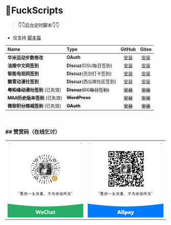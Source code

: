# 🌈FuckScripts

> **👇👇后台定时脚本👇👇**

- 仅支持 [脚本猫](https://docs.scriptcat.org)

| Name | Type | GitHub | Gitee |
|:---|:---|:---:|:---:|
| **华米运动步数修改** | **OAuth** | [安装](https://raw.githubusercontent.com/geoisam/FuckScripts/main/sc/华米运动步数修改.user.js) | [安装](https://gitee.com/geoisam/FuckScripts/raw/main/sc/华米运动步数修改.user.js) |
| **油猴中文网签到** | **Discuz**(DSU每日签到) | [安装](https://raw.githubusercontent.com/geoisam/FuckScripts/main/sc/油猴中文网签到.user.js) | [安装](https://gitee.com/geoisam/FuckScripts/raw/main/sc/油猴中文网签到.user.js) |
| **智能电视网签到** | **Discuz**(亮剑打卡签到) | [安装](https://raw.githubusercontent.com/geoisam/FuckScripts/main/sc/智能电视网签到.user.js) | [安装](https://gitee.com/geoisam/sc/FuckScripts/raw/main/智能电视网签到.user.js) |
| **飘雪动漫社签到** | **Discuz**(西瓜微社区签到) | [安装](https://raw.githubusercontent.com/geoisam/FuckScripts/main/sc/飘雪动漫社签到.user.js) | [安装](https://gitee.com/geoisam/FuckScripts/raw/main/sc/飘雪动漫社签到.user.js) |
| ~~**粤知缘动漫社签到**~~ (已失效) | ~~**Discuz**(DC每日签到)~~ | ~~[安装](https://raw.githubusercontent.com/geoisam/FuckScripts/main/sc/粤知缘动漫社签到.user.js)~~ | ~~[安装](https://gitee.com/geoisam/FuckScripts/raw/main/sc/粤知缘动漫社签到.user.js)~~ |
| ~~**MIUI历史版本签到**~~ (已失效) | ~~**WordPress**~~ | ~~[安装](https://raw.githubusercontent.com/geoisam/FuckScripts/main/sc/MIUI历史版本签到.user.js)~~ | ~~[安装](https://gitee.com/geoisam/FuckScripts/raw/main/sc/MIUI历史版本签到.user.js)~~ |
| ~~**微软积分商城签到**~~ (已失效) | ~~**OAuth**~~ | ~~[安装](https://raw.githubusercontent.com/geoisam/FuckScripts/main/sc/微软积分商城签到.user.js)~~ | ~~[安装](https://gitee.com/geoisam/FuckScripts/raw/main/sc/微软积分商城签到.user.js)~~ |

<br>

### \#\# 赞赏码（在线乞讨）

<table>
<tr>
<td><a>
<img src="../images/wechat.jpg">
</a></td>
<td><a>
<img src="../images/alipay.jpg">
</a></td>
</tr>
</table>
